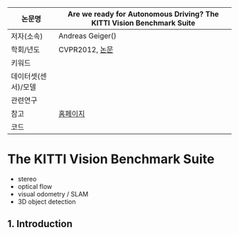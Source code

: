 |논문명 |Are we ready for Autonomous Driving? The KITTI Vision Benchmark Suite |
| --- | --- |
| 저자\(소속\) | Andreas Geiger\(\) |
| 학회/년도 | CVPR2012, [논문](http://www.cvlibs.net/publications/Geiger2012CVPR.pdf) |
| 키워드 | |
| 데이터셋(센서)/모델 | |
| 관련연구||
| 참고 |[홈페이지](http://www.cvlibs.net/datasets/kitti/) |
| 코드 | |


# The KITTI Vision Benchmark Suite

- stereo
- optical flow
- visual odometry / SLAM 
- 3D object detection



## 1. Introduction




<!--stackedit_data:
eyJoaXN0b3J5IjpbMTU0OTAyMDIxXX0=
-->